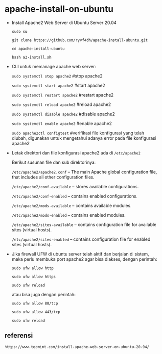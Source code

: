 # apache-install-on-ubuntu 
- Install Apache2 Web Server di Ubuntu Server 20.04

  `sudo su`
  
  `git clone https://github.com/ryvf4dh/apache-install-ubuntu.git`
  
  `cd apache-install-ubuntu`
  
  `bash a2-install.sh`

- CLI untuk memanage apache web server:

  `sudo systemctl stop apache2`      #stop apache2

  `sudo systemctl start apache2`     #start apache2

  `sudo systemctl restart apache2`   #restart apache2

  `sudo systemctl reload apache2`    #reload apache2

  `sudo systemctl disable apache2`   #disable apache2

  `sudo systemctl enable apache2`    #enable apache2

  `sudo apache2ctl configtest`       #verifikasi file konfigurasi yang telah diubah, digunakan untuk mengetahui adanya error pada file konfigurasi apache2

- Letak direktori dan file konfigurasi apache2 ada di `/etc/apache2`

  Berikut susunan file dan sub direktorinya:

  `/etc/apache2/apache2.conf` – The main Apache global configuration file, that includes all other configuration files.

  `/etc/apache2/conf-available` – stores available configurations.

  `/etc/apache2/conf-enabled` – contains enabled configurations.

  `/etc/apache2/mods-available` – contains available modules.

  `/etc/apache2/mods-enabled` – contains enabled modules.

  `/etc/apache2/sites-available` – contains configuration file for available sites (virtual hosts).

  `/etc/apache2/sites-enabled` – contains configuration file for enabled sites (virtual hosts).

- Jika firewall UFW di ubuntu server telah aktif dan berjalan di sistem, maka perlu membuka port apache2 agar bisa diakses, dengan perintah: 

  `sudo ufw allow http`

  `sudo ufw allow https`

  `sudo ufw reload`

  atau bisa juga dengan perintah:

  `sudo ufw allow 80/tcp`

  `sudo ufw allow 443/tcp`

  `sudo ufw reload`
  
## referensi

`https://www.tecmint.com/install-apache-web-server-on-ubuntu-20-04/`
